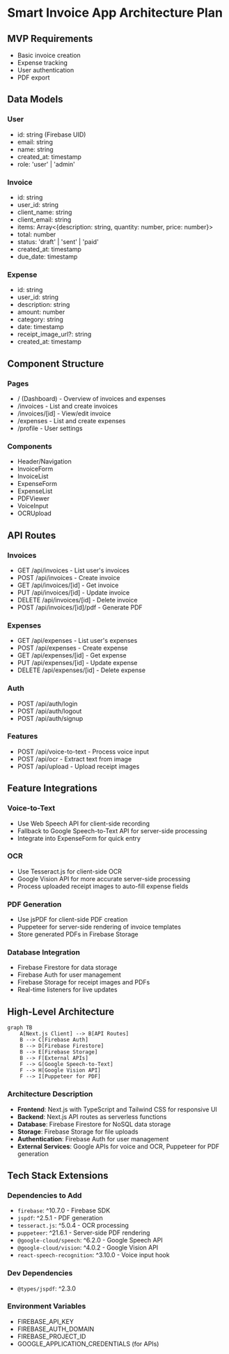 # Smart Invoice App Architecture Plan

## MVP Requirements
- Basic invoice creation
- Expense tracking
- User authentication
- PDF export

## Data Models

### User
- id: string (Firebase UID)
- email: string
- name: string
- created_at: timestamp
- role: 'user' | 'admin'

### Invoice
- id: string
- user_id: string
- client_name: string
- client_email: string
- items: Array<{description: string, quantity: number, price: number}>
- total: number
- status: 'draft' | 'sent' | 'paid'
- created_at: timestamp
- due_date: timestamp

### Expense
- id: string
- user_id: string
- description: string
- amount: number
- category: string
- date: timestamp
- receipt_image_url?: string
- created_at: timestamp

## Component Structure

### Pages
- / (Dashboard) - Overview of invoices and expenses
- /invoices - List and create invoices
- /invoices/[id] - View/edit invoice
- /expenses - List and create expenses
- /profile - User settings

### Components
- Header/Navigation
- InvoiceForm
- InvoiceList
- ExpenseForm
- ExpenseList
- PDFViewer
- VoiceInput
- OCRUpload

## API Routes

### Invoices
- GET /api/invoices - List user's invoices
- POST /api/invoices - Create invoice
- GET /api/invoices/[id] - Get invoice
- PUT /api/invoices/[id] - Update invoice
- DELETE /api/invoices/[id] - Delete invoice
- POST /api/invoices/[id]/pdf - Generate PDF

### Expenses
- GET /api/expenses - List user's expenses
- POST /api/expenses - Create expense
- GET /api/expenses/[id] - Get expense
- PUT /api/expenses/[id] - Update expense
- DELETE /api/expenses/[id] - Delete expense

### Auth
- POST /api/auth/login
- POST /api/auth/logout
- POST /api/auth/signup

### Features
- POST /api/voice-to-text - Process voice input
- POST /api/ocr - Extract text from image
- POST /api/upload - Upload receipt images

## Feature Integrations

### Voice-to-Text
- Use Web Speech API for client-side recording
- Fallback to Google Speech-to-Text API for server-side processing
- Integrate into ExpenseForm for quick entry

### OCR
- Use Tesseract.js for client-side OCR
- Google Vision API for more accurate server-side processing
- Process uploaded receipt images to auto-fill expense fields

### PDF Generation
- Use jsPDF for client-side PDF creation
- Puppeteer for server-side rendering of invoice templates
- Store generated PDFs in Firebase Storage

### Database Integration
- Firebase Firestore for data storage
- Firebase Auth for user management
- Firebase Storage for receipt images and PDFs
- Real-time listeners for live updates

## High-Level Architecture

```mermaid
graph TB
    A[Next.js Client] --> B[API Routes]
    B --> C[Firebase Auth]
    B --> D[Firebase Firestore]
    B --> E[Firebase Storage]
    B --> F[External APIs]
    F --> G[Google Speech-to-Text]
    F --> H[Google Vision API]
    F --> I[Puppeteer for PDF]
```

### Architecture Description
- **Frontend**: Next.js with TypeScript and Tailwind CSS for responsive UI
- **Backend**: Next.js API routes as serverless functions
- **Database**: Firebase Firestore for NoSQL data storage
- **Storage**: Firebase Storage for file uploads
- **Authentication**: Firebase Auth for user management
- **External Services**: Google APIs for voice and OCR, Puppeteer for PDF generation

## Tech Stack Extensions

### Dependencies to Add
- `firebase`: ^10.7.0 - Firebase SDK
- `jspdf`: ^2.5.1 - PDF generation
- `tesseract.js`: ^5.0.4 - OCR processing
- `puppeteer`: ^21.6.1 - Server-side PDF rendering
- `@google-cloud/speech`: ^6.2.0 - Google Speech API
- `@google-cloud/vision`: ^4.0.2 - Google Vision API
- `react-speech-recognition`: ^3.10.0 - Voice input hook

### Dev Dependencies
- `@types/jspdf`: ^2.3.0

### Environment Variables
- FIREBASE_API_KEY
- FIREBASE_AUTH_DOMAIN
- FIREBASE_PROJECT_ID
- GOOGLE_APPLICATION_CREDENTIALS (for APIs)